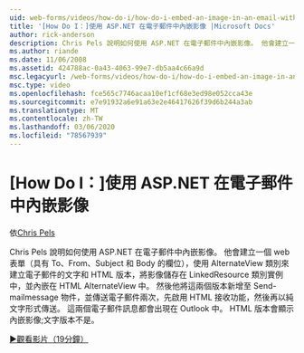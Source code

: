```yaml
---
uid: web-forms/videos/how-do-i/how-do-i-embed-an-image-in-an-email-with-aspnet
title: '[How Do I：]使用 ASP.NET 在電子郵件中內嵌影像 |Microsoft Docs'
author: rick-anderson
description: Chris Pels 說明如何使用 ASP.NET 在電子郵件中內嵌影像。 他會建立一個 web 表單（具有 To、From、Subject 和 Body 的欄位），並使用 AlternateView 。
ms.author: riande
ms.date: 11/06/2008
ms.assetid: 424788ac-0a43-4063-99e7-db5aa4c66a9d
msc.legacyurl: /web-forms/videos/how-do-i/how-do-i-embed-an-image-in-an-email-with-aspnet
msc.type: video
ms.openlocfilehash: fce565c7746acaa10ef1cf68e3ed98e052cca43e
ms.sourcegitcommit: e7e91932a6e91a63e2e46417626f39d6b244a3ab
ms.translationtype: MT
ms.contentlocale: zh-TW
ms.lasthandoff: 03/06/2020
ms.locfileid: "78567939"
---
```

# <a name="how-do-i-embed-an-image-in-an-email-with-aspnet"></a>[How Do I：]使用 ASP.NET 在電子郵件中內嵌影像

依[Chris Pels](https://twitter.com/chrispels)

Chris Pels 說明如何使用 ASP.NET 在電子郵件中內嵌影像。 他會建立一個 web 表單（具有 To、From、Subject 和 Body 的欄位），使用 AlternateView 類別來建立電子郵件的文字和 HTML 版本，將影像儲存在 LinkedResource 類別實例中，並內嵌在 HTML AlternateView 中。 然後他將這兩個版本新增至 Send-mailmessage 物件，並傳送電子郵件兩次，先啟用 HTML 接收功能，然後再以純文字形式傳送。 這兩個電子郵件訊息都會出現在 Outlook 中。 HTML 版本會顯示內嵌影像;文字版本不是。

[&#9654;觀看影片（19分鐘）](https://channel9.msdn.com/Blogs/ASP-NET-Site-Videos/how-do-i-embed-an-image-in-an-email-with-aspnet)
